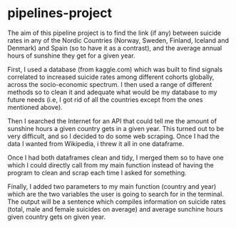 # pipelines-project

The aim of this pipeline project is to find the link (if any) between suicide rates in any of the Nordic Countries (Norway, Sweden, Finland, Iceland and Denmark) and Spain (so to have it as a contrast), and the average annual hours of sunshine they get for a given year.

First, I used a database (from kaggle.com) which was built to find signals correlated to increased suicide rates among different cohorts globally, across the socio-economic spectrum. I then used a range of different methods so to clean it and adequate what would be my database to my future needs (i.e, I got rid of all the countries except from the ones mentioned above).

Then I searched the Internet for an API that could tell me the amount of sunshine hours a given country gets in a given year. This turned out to be very difficult, and so I decided to do some web scraping. Once I had the data I wanted from Wikipedia, i threw it all in one dataframe.

Once I had both dataframes clean and tidy, I merged them so to have one which I could directly call from my main function instead of having the program to clean and scrap each time I asked for something.

Finally, I added two parameters to my main function (country and year) which are the two variables the user is going to search for in the terminal. The output will be a sentence which compiles information on suicide rates (total, male and female suicides on average) and average sunchine hours given country gets on given year.
